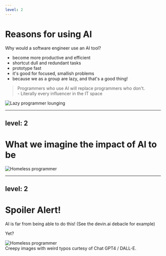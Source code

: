 ```yaml
---
level: 2
---
```


# Reasons for using AI

Why would a software engineer use an AI tool?

<v-clicks>

- become more productive and efficient
- shortcut dull and redundant tasks
- prototype fast
- it's good for focused, smallish problems
- because we as a group are lazy, and that's a good thing!


</v-clicks>

<blockquote v-click class="relative z-2 w-115">
  Programmers who use AI will replace programmers who don't.
  <footer class="text-right text-base">- Literally every influencer in the IT space</footer>
</blockquote>

<img src="/lazy-programmer.png" alt="Lazy programmer lounging" v-click="3" class="absolute top-10 right-10 w-100" />

---
level: 2
---
# What we imagine the impact of AI to be

<div class="flex justify-center">
  <img src="/homeless-programmer.png" alt="Homeless programmer" class="w-100" />
</div>

---
level: 2
---

# Spoiler Alert!

AI is far from being able to do this! (See the devin.ai debacle for example)

<span class="text-orange-600 font-bold" v-click>Yet?</span>

<div class="flex justify-center">
  <img src="/relieved-programmer.png" alt="Homeless programmer" class="w-90 -mt-12" />
</div>

<div class="text-orange-600 absolute top-50 left-100 rotate-30 bg-orange-200 p-1 rounded-1" v-click>
  Creepy images with weird typos curtesy of Chat GPT4 / DALL-E.
</div>
